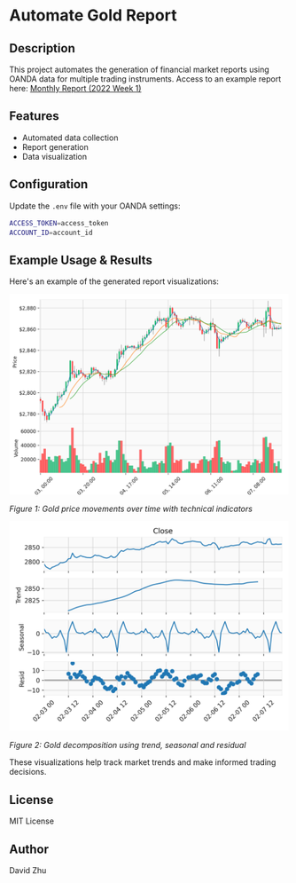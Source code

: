 # Automate Gold Report

## Description
This project automates the generation of financial market reports using OANDA data for multiple trading instruments.
Access to an example report here: [Monthly Report (2022 Week 1)](output/report-2022-1.pdf)

## Features
- Automated data collection
- Report generation
- Data visualization

## Configuration
Update the `.env` file with your OANDA settings:
```bash
ACCESS_TOKEN=access_token
ACCOUNT_ID=account_id
```

## Example Usage & Results

Here's an example of the generated report visualizations:

![Gold Price Chart](figures/candlestick.png)

*Figure 1: Gold price movements over time with technical indicators*

![Currency Pairs](figures/decomposition.png)

*Figure 2: Gold decomposition using trend, seasonal and residual*

These visualizations help track market trends and make informed trading decisions.

## License
MIT License

## Author
David Zhu
